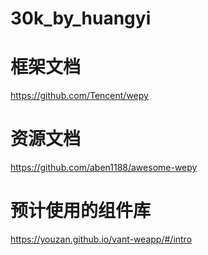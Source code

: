 # 30k_by_huangyi
# 框架文档
 https://github.com/Tencent/wepy
# 资源文档
 https://github.com/aben1188/awesome-wepy
# 预计使用的组件库
 https://youzan.github.io/vant-weapp/#/intro
